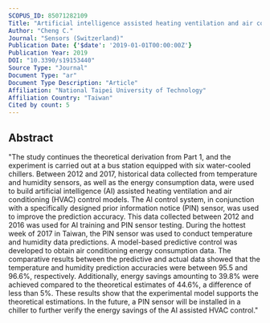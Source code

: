```yaml
---
SCOPUS_ID: 85071282109
Title: "Artificial intelligence assisted heating ventilation and air conditioning control and the unmet demand for sensors: Part 2. Prior information notice (PIN) sensor design and simulation results"
Author: "Cheng C."
Journal: "Sensors (Switzerland)"
Publication Date: {'$date': '2019-01-01T00:00:00Z'}
Publication Year: 2019
DOI: "10.3390/s19153440"
Source Type: "Journal"
Document Type: "ar"
Document Type Description: "Article"
Affiliation: "National Taipei University of Technology"
Affiliation Country: "Taiwan"
Cited by count: 5
---
```


## Abstract
"The study continues the theoretical derivation from Part 1, and the experiment is carried out at a bus station equipped with six water-cooled chillers. Between 2012 and 2017, historical data collected from temperature and humidity sensors, as well as the energy consumption data, were used to build artificial intelligence (AI) assisted heating ventilation and air conditioning (HVAC) control models. The AI control system, in conjunction with a specifically designed prior information notice (PIN) sensor, was used to improve the prediction accuracy. This data collected between 2012 and 2016 was used for AI training and PIN sensor testing. During the hottest week of 2017 in Taiwan, the PIN sensor was used to conduct temperature and humidity data predictions. A model-based predictive control was developed to obtain air conditioning energy consumption data. The comparative results between the predictive and actual data showed that the temperature and humidity prediction accuracies were between 95.5 and 96.6%, respectively. Additionally, energy savings amounting to 39.8% were achieved compared to the theoretical estimates of 44.6%, a difference of less than 5%. These results show that the experimental model supports the theoretical estimations. In the future, a PIN sensor will be installed in a chiller to further verify the energy savings of the AI assisted HVAC control."
